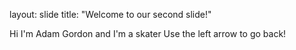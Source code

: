 
layout: slide
title: "Welcome to our second slide!"

Hi I'm Adam Gordon and I'm a skater
Use the left arrow to go back!
